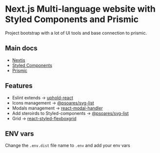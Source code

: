 # Next.js Multi-language website with Styled Components and Prismic
Project bootstrap with a lot of UI tools and base connection to prismic.

## Main docs
  - [Nextjs](https://nextjs.org/docs)
  - [Styled Components](https://styled-components.com/docs)
  - [Prismic](https://prismic.io/docs/technologies/javascript)

## Features
  - Eslint extends → [uphold-react](https://gihub.com/uphold/eslint-config-react)
  - Icons management → [@psoares/svg-list](https://github.com/psoaresbj/svg-list)
  - Modals management → [react-modal-handler](https://github.com/psoaresbj/react-modal-handler)
  - Add steroirds to Styled-components → [@psoares/svg-list](https://github.com/psoaresbj/styled-gen)
  - Grid → [react-styled-flexboxgrid](https://github.com/LoicMahieu/react-styled-flexboxgrid)

## ENV vars
  Change the `.env.dist` file name to `.env` and add your env vars